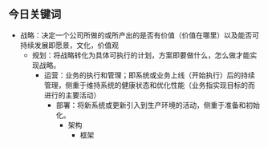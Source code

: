 ## 今日关键词

- 战略：决定一个公司所做的或所产出的是否有价值（价值在哪里）以及能否可持续发展即愿景，文化，价值观
	- 规划：将战略转化为具体可执行的计划，方案即要做什么，怎么做才能实现战略。
		- 运营：业务的执行和管理；即系统或业务上线（开始执行）后的持续管理，侧重于维持系统的健康状态和优化性能（业务指实现目标的而进行的主要活动）
			- 部署：将新系统或更新引入到生产环境的活动，侧重于准备和初始化。
				- 架构
					- 框架